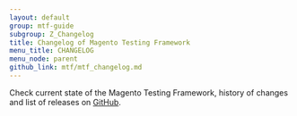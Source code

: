 ```yaml
---
layout: default
group: mtf-guide
subgroup: Z_Changelog
title: Changelog of Magento Testing Framework
menu_title: CHANGELOG
menu_node: parent
github_link: mtf/mtf_changelog.md
---
```


Check current state of the Magento Testing Framework, history of changes and list of releases on [GitHub][].

[GitHub]: https://github.com/magento/mtf/blob/develop/CHANGELOG.md

